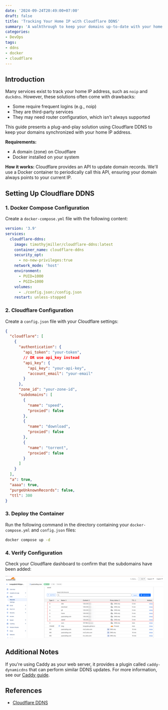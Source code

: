 ```yaml
---
date: '2024-09-24T20:49:00+07:00'
draft: false
title: 'Tracking Your Home IP with Cloudflare DDNS'
summary: 'A walkthrough to keep your domains up-to-date with your home IP using Cloudflare DDNS'
categories:
- DevOps
tags:
- ddns
- docker
- cloudflare
---
```


## Introduction

Many services exist to track your home IP address, such as `noip` and `duckdns`. However, these solutions often come with drawbacks:

- Some require frequent logins (e.g., noip)
- They are third-party services
- They may need router configuration, which isn't always supported

This guide presents a plug-and-play solution using Cloudflare DDNS to keep your domains synchronized with your home IP address.

**Requirements:**

- A domain (zone) on Cloudflare
- Docker installed on your system

**How it works:** Cloudflare provides an API to update domain records. We'll use a Docker container to periodically call this API, ensuring your domain always points to your current IP.

## Setting Up Cloudflare DDNS

### 1. Docker Compose Configuration

Create a `docker-compose.yml` file with the following content:

```yaml
version: '3.9'
services:
  cloudflare-ddns:
    image: timothyjmiller/cloudflare-ddns:latest
    container_name: cloudflare-ddns
    security_opt:
      - no-new-privileges:true
    network_mode: 'host'
    environment:
      - PUID=1000
      - PGID=1000
    volumes:
      - ./config.json:/config.json
    restart: unless-stopped
```

### 2. Cloudflare Configuration

Create a `config.json` file with your Cloudflare settings:

```json
{
  "cloudflare": [
    {
      "authentication": {
        "api_token": "your-token",
        // OR use api_key instead
        "api_key": {
          "api_key": "your-api-key",
          "account_email": "your-email"
        }
      },
      "zone_id": "your-zone-id",
      "subdomains": [
        {
          "name": "speed",
          "proxied": false
        },
        {
          "name": "download",
          "proxied": false
        },
        {
          "name": "torrent",
          "proxied": false
        }
      ]
    }
  ],
  "a": true,
  "aaaa": true,
  "purgeUnknownRecords": false,
  "ttl": 300
}
```

### 3. Deploy the Container

Run the following command in the directory containing your `docker-compose.yml` and `config.json` files:

```sh
docker compose up -d
```

### 4. Verify Configuration

Check your Cloudflare dashboard to confirm that the subdomains have been added:

![Cloudflare Dashboard](./cloudflare-dashboard-subdomain-added.png)

## Additional Notes

If you're using Caddy as your web server, it provides a plugin called `caddy-dynamicdns` that can perform similar DDNS updates. For more information, see our [Caddy guide](/posts/host-your-saas-with-caddy/).

## References

- [Cloudflare DDNS](https://github.com/timothymiller/cloudflare-ddns)
